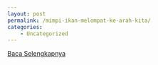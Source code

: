 ```yaml
---
layout: post
permalink: /mimpi-ikan-melompat-ke-arah-kita/
categories:
    - Uncategorized
---
```


[Baca Selengkapnya](/02)